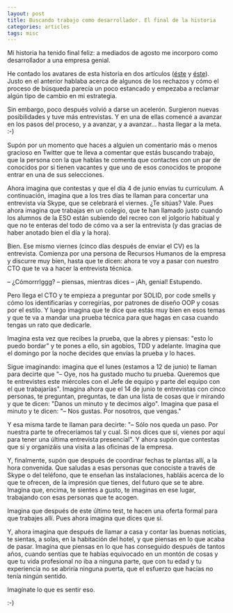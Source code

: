 ```yaml
---
layout: post
title: Buscando trabajo como desarrollador. El final de la historia
categories: articles
tags: misc
---
```


Mi historia ha tenido final feliz: a mediados de agosto me incorporo como desarrollador a una empresa genial.

He contado los avatares de esta historia en dos artículos ([éste](/buscando-trabajo-como-desarrollador-php/) y [éste](/buscando-trabajo-sobre-los-rechazos/)). Justo en el anterior hablaba acerca de algunos de los rechazos y cómo el proceso de búsqueda parecía un poco estancado y empezaba a reclamar algún tipo de cambio en mi estrategia.

Sin embargo, poco después volvió a darse un acelerón. Surgieron nuevas posibilidades y tuve más entrevistas. Y en una de ellas comencé a avanzar en los pasos del proceso, y a avanzar, y a avanzar… hasta llegar a la meta. :-)

Supón por un momento que haces a alguien un comentario más o menos gracioso en Twitter que te lleva a comentar que estás buscando trabajo, que la persona con la que hablas te comenta que contactes con un par de conocidos por si tienen vacantes y que uno de esos conocidos te propone entrar en una de sus selecciones.

Ahora imagina que contestas y que el día 4 de junio envías tu currículum. A continuación, imagina que a los tres días te llaman para concertar una entrevista vía Skype, que se celebrará el viernes. ¿Te sitúas? Vale. Pues ahora imagina que trabajas en un colegio, que te han llamado justo cuando los alumnos de la ESO están subiendo del recreo con el jolgorio habitual y que no te enteras del todo de cómo va a ser la entrevista (y das gracias de haber anotado bien el día y la hora).

Bien. Ese mismo viernes (cinco días después de enviar el CV) es la entrevista. Comienza por una persona de Recursos Humanos de la empresa y discurre muy bien, hasta que te dicen: ahora te voy a pasar con nuestro CTO que te va a hacer la entrevista técnica.

– ¿Cómorrrlggg? – piensas, mientras dices – ¡Ah, genial! Estupendo.

Pero llega el CTO y te empieza a preguntar por SOLID, por code smells y cómo los identificarías y corregirías, por patrones de diseño OOP y cosas por el estilo. Y luego imagina que te dice que estás muy bien en esos temas y que te va a mandar una prueba técnica para que hagas en casa cuando tengas un rato que dedicarle.

Imagina esta vez que recibes la prueba, que la abres y piensas: "esto lo puedo bordar" y te pones a ello, sin agobios, TDD y adelante. Imagina que el domingo por la noche decides que envías la prueba y lo haces.

Sigue imaginando: imagina que el lunes (estamos a 12 de junio) te llaman para decirte que "– Oye, nos ha gustado mucho tu prueba. Queremos que te entrevistes este miércoles con el Jefe de equipo y parte del equipo con el que trabajarías". Imagina ahora que el 14 de junio te entrevistas con cinco personas, te preguntan, preguntas, te dan una lista de cosas que ir mirando y que te dicen: "Danos un minuto y te decimos algo". Imagina que pasa el minuto y te dicen: "– Nos gustas. Por nosotros, que vengas."

Y esa misma tarde te llaman para decirte: "– Sólo nos queda un paso. Por nuestra parte te ofreceríamos tal y cual. Si nos dices que sí, vienes por aquí para tener una última entrevista presencial". Y ahora supón que contestas que sí y organizáis una visita a las oficinas de la empresa.

Y, finalmente, supón que después de coordinar fechas te plantas allí, a la hora convenida. Que saludas a esas personas que conociste a través de Skype o del teléfono, que te enseñan las instalaciones, habláis acerca de lo que te ofrecen, de la impresión que tienes, del futuro que se te abre. Imagina que, encima, te sientes a gusto, te imaginas en ese lugar, trabajando con esas personas que te acogen.

Imagina que después de este último test, te hacen una oferta formal para que trabajes allí. Pues ahora imagina que dices que sí.

Y, ahora imagina que después de llamar a casa y contar las buenas noticias, te sientas, a solas, en la habitación del hotel, y que piensas en lo que acaba de pasar. Imagina que piensas en lo que has conseguido después de tantos años, cuando sentías que te habías equivocado en un montón de cosas y que tu vida profesional no iba a ninguna parte, que con tu edad y tu experiencia no se abriría ninguna puerta, que el esfuerzo que hacías no tenía ningún sentido.

Imagínate lo que es sentir eso.

:-)

 
